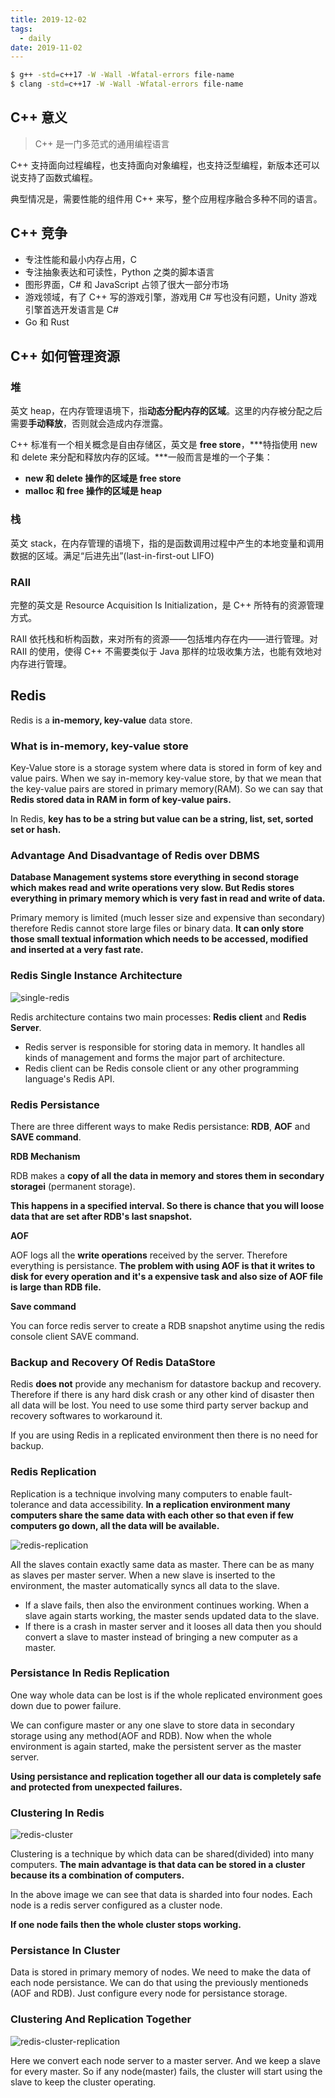 ```yaml
---
title: 2019-12-02
tags:
  - daily
date: 2019-11-02
---
```


```sh
$ g++ -std=c++17 -W -Wall -Wfatal-errors file-name
$ clang -std=c++17 -W -Wall -Wfatal-errors file-name
```

## C++ 意义

> C++ 是一门多范式的通用编程语言

C++ 支持面向过程编程，也支持面向对象编程，也支持泛型编程，新版本还可以说支持了函数式编程。

典型情况是，需要性能的组件用 C++ 来写，整个应用程序融合多种不同的语言。

## C++ 竞争

- 专注性能和最小内存占用，C
- 专注抽象表达和可读性，Python 之类的脚本语言
- 图形界面，C# 和 JavaScript 占领了很大一部分市场
- 游戏领域，有了 C++ 写的游戏引擎，游戏用 C# 写也没有问题，Unity 游戏引擎首选开发语言是 C#
- Go 和 Rust

## C++ 如何管理资源

### 堆

英文 heap，在内存管理语境下，指**动态分配内存的区域**。这里的内存被分配之后需要**手动释放**，否则就会造成内存泄露。

C++ 标准有一个相关概念是自由存储区，英文是 **free store**，***特指使用 new 和 delete 来分配和释放内存的区域。***一般而言是堆的一个子集：

- **new 和 delete 操作的区域是 free store**
- **malloc 和 free 操作的区域是 heap**

### 栈

英文 stack，在内存管理的语境下，指的是函数调用过程中产生的本地变量和调用数据的区域。满足“后进先出”(last-in-first-out  LIFO)

### RAII

完整的英文是 Resource Acquisition Is Initialization，是 C++ 所特有的资源管理方式。

RAII 依托栈和析构函数，来对所有的资源——包括堆内存在内——进行管理。对 RAII 的使用，使得 C++ 不需要类似于 Java 那样的垃圾收集方法，也能有效地对内存进行管理。

## Redis

Redis is a **in-memory, key-value** data store.

### What is in-memory, key-value store

Key-Value store is a storage system where data is stored in form of key and value pairs. When we say in-memory key-value store, by that we mean that the key-value pairs are stored in primary memory(RAM). So we can say that **Redis stored data in RAM in form of key-value pairs.**

In Redis, **key has to be a string but value can be a string, list, set, sorted set or hash.**

### Advantage And Disadvantage of Redis over DBMS

**Database Management systems store everything in second storage which makes read and write operations very slow. But Redis stores everything in primary memory which is very fast in read and write of data.**

Primary memory is limited (much lesser size and expensive than secondary) therefore Redis cannot store large files or binary data. **It can only store those small textual information which needs to be accessed, modified and inserted at a very fast rate.**

### Redis Single Instance Architecture

![single-redis](https://sherlockblaze.com/resources/img/daily/2019-12-02/single-redis.png)

Redis architecture contains two main processes: **Redis client** and **Redis Server**.

- Redis server is responsible for storing data in memory. It handles all kinds of management and forms the major part of architecture.
- Redis client can be Redis console client or any other programming language's Redis API.

### Redis Persistance

There are three different ways to make Redis persistance: **RDB**, **AOF** and **SAVE command**.

**RDB Mechanism**

RDB makes a **copy of all the data in memory and stores them in secondary storagei** (permanent storage).

**This happens in a specified interval. So there is chance that you will loose data that are set after RDB's last snapshot.**

**AOF**

AOF logs all the **write operations** received by the server. Therefore everything is persistance. **The problem with using AOF is that it writes to disk for every operation and it's a expensive task and also size of AOF file is large than RDB file.**

**Save command**

You can force redis server to create a RDB snapshot anytime using the redis console client SAVE command.

### Backup and Recovery Of Redis DataStore

Redis **does not** provide any mechanism for datastore backup and recovery. Therefore if there is any hard disk crash or any other kind of disaster then all data will be lost. You need to use some third party server backup and recovery softwares to workaround it.

If you are using Redis in a replicated environment then there is no need for backup.

### Redis Replication

Replication is a technique involving many computers to enable fault-tolerance and data accessibility. **In a replication environment many computers share the same data with each other so that even if few computers go down, all the data will be available.**

![redis-replication](https://sherlockblaze.com/resources/img/daily/2019-12-02/redis-replication.png)

All the slaves contain exactly same data as master. There can be as many as slaves per master server. When a new slave is inserted to the environment, the master automatically syncs all data to the slave.

- If a slave fails, then also the environment continues working. When a slave again starts working, the master sends updated data to the slave.
- If there is a crash in master server and it looses all data then you should convert a slave to master instead of bringing a new computer as a master.

### Persistance In Redis Replication

One way whole data can be lost is if the whole replicated environment goes down due to power failure.

We can configure master or any one slave to store data in secondary storage using any method(AOF and RDB). Now when the whole environment is again started, make the persistent server as the master server.

**Using persistance and replication together all our data is completely safe and protected from unexpected failures.**

### Clustering In Redis

![redis-cluster](https://sherlockblaze.com/resources/img/daily/2019-12-02/redis-cluster.png)

Clustering is a technique by which data can be shared(divided) into many computers. **The main advantage is that data can be stored in a cluster because its a combination of computers.**

In the above image we can see that data is sharded into four nodes. Each node is a redis server configured as a cluster node.

**If one node fails then the whole cluster stops working.**

### Persistance In Cluster

Data is stored in primary memory of nodes. We need to make the data of each node persistance. We can do that using the previously mentioneds (AOF and RDB). Just configure every node for persistance storage.

### Clustering And Replication Together

![redis-cluster-replication](https://sherlockblaze.com/resources/img/daily/2019-12-02/redis-cluster-replication.png)

Here we convert each node server to a master server. And we keep a slave for every master. So if any node(master) fails, the cluster will start using the slave to keep the cluster operating.

